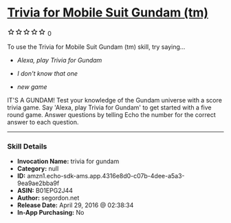 # [Trivia for Mobile Suit Gundam (tm)](http://alexa.amazon.com/#skills/amzn1.echo-sdk-ams.app.4316e8d0-c07b-4dee-a5a3-9ea9ae2bba9f)
![0 stars](../../images/ic_star_border_black_18dp_1x.png)![0 stars](../../images/ic_star_border_black_18dp_1x.png)![0 stars](../../images/ic_star_border_black_18dp_1x.png)![0 stars](../../images/ic_star_border_black_18dp_1x.png)![0 stars](../../images/ic_star_border_black_18dp_1x.png) 0

To use the Trivia for Mobile Suit Gundam (tm) skill, try saying...

* *Alexa, play Trivia for Gundam*

* *I don't know that one*

* *new game*

IT'S A GUNDAM! Test your knowledge of the Gundam universe with a score trivia game. Say 'Alexa, play Trivia for Gundam' to get started with a five round game. Answer questions by telling Echo the number for the correct answer to each question.

***

### Skill Details

* **Invocation Name:** trivia for gundam
* **Category:** null
* **ID:** amzn1.echo-sdk-ams.app.4316e8d0-c07b-4dee-a5a3-9ea9ae2bba9f
* **ASIN:** B01EPG2J44
* **Author:** segordon.net
* **Release Date:** April 29, 2016 @ 02:38:34
* **In-App Purchasing:** No
